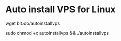 # Auto install VPS for Linux

wget bit.do/autoinstallvps

sudo chmod +x autoinstallvps && ./autoinstallvps

